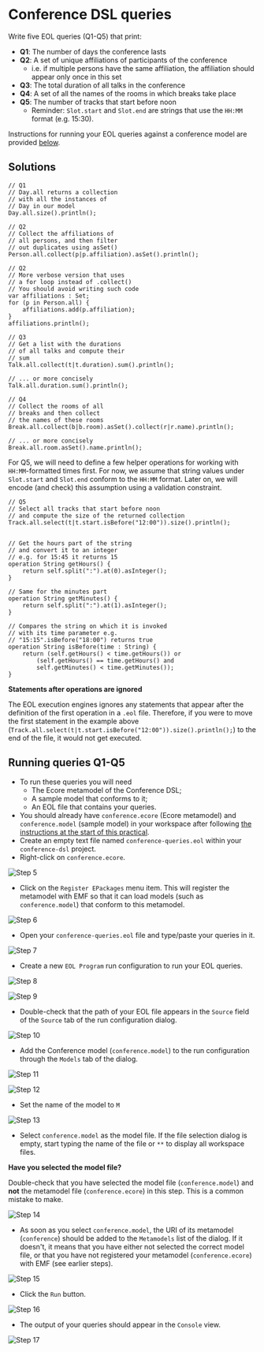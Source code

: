 # Conference DSL queries

Write five EOL queries (Q1-Q5) that print:
- **Q1**: The number of days the conference lasts
- **Q2**: A set of unique affiliations of participants of the conference
    - i.e. if multiple persons have the same affiliation, the affiliation should appear only once in this set
- **Q3**: The total duration of all talks in the conference
- **Q4**: A set of all the names of the rooms in which breaks take place
- **Q5**: The number of tracks that start before noon
    - Reminder: `Slot.start` and `Slot.end` are strings that use the `HH:MM` format (e.g. 15:30).

Instructions for running your EOL queries against a conference model are provided [below](#running-queries-q1-q5).

## Solutions

```eol
// Q1
// Day.all returns a collection
// with all the instances of
// Day in our model
Day.all.size().println();
```

```eol
// Q2
// Collect the affiliations of
// all persons, and then filter
// out duplicates using asSet()
Person.all.collect(p|p.affiliation).asSet().println();
```

```eol
// Q2
// More verbose version that uses
// a for loop instead of .collect()
// You should avoid writing such code
var affiliations : Set;
for (p in Person.all) {
    affiliations.add(p.affiliation);
}
affiliations.println();
```

```eol
// Q3
// Get a list with the durations
// of all talks and compute their
// sum
Talk.all.collect(t|t.duration).sum().println();

// ... or more concisely
Talk.all.duration.sum().println();
```

```eol
// Q4
// Collect the rooms of all
// breaks and then collect
// the names of these rooms
Break.all.collect(b|b.room).asSet().collect(r|r.name).println();

// ... or more concisely
Break.all.room.asSet().name.println();
```

For Q5, we will need to define a few helper operations for working with `HH:MM`-formatted times first. For now, we assume that string values under `Slot.start` and `Slot.end` conform to the `HH:MM` format. Later on, we will encode (and check) this assumption using a validation constraint.

```eol
// Q5
// Select all tracks that start before noon
// and compute the size of the returned collection
Track.all.select(t|t.start.isBefore("12:00")).size().println();


// Get the hours part of the string
// and convert it to an integer
// e.g. for 15:45 it returns 15
operation String getHours() {
    return self.split(":").at(0).asInteger();
}

// Same for the minutes part
operation String getMinutes() {
    return self.split(":").at(1).asInteger();
}

// Compares the string on which it is invoked
// with its time parameter e.g.
// "15:15".isBefore("18:00") returns true
operation String isBefore(time : String) {
    return (self.getHours() < time.getHours()) or 
        (self.getHours() == time.getHours() and 
        self.getMinutes() < time.getMinutes());
}
```

<div class="warning">
<b>Statements after operations are ignored</b>

The EOL execution engines ignores any statements that appear after the definition of the first operation in a `.eol` file. Therefore, if you were to move the first statement in the example above (`Track.all.select(t|t.start.isBefore("12:00")).size().println();`) to the end of the file, it would not get executed.
</div>

## Running queries Q1-Q5

- To run these queries you will need
    - The Ecore metamodel of the Conference DSL;
    - A sample model that conforms to it;
    - An EOL file that contains your queries.
- You should already have `conference.ecore` (Ecore metamodel) and `conference.model` (sample model) in your workspace after following [the instructions at the start of this practical](./index.md#before-you-start).
- Create an empty text file named `conference-queries.eol` within your `conference-dsl` project.
- Right-click on `conference.ecore`.

![Step 5](images/step-5.png)

- Click on the `Register EPackages` menu item. This will register the metamodel with EMF so that it can load models (such as `conference.model`) that conform to this metamodel.

![Step 6](images/step-6.png)

- Open your `conference-queries.eol` file and type/paste your queries in it.

![Step 7](images/step-7.png)

- Create a new `EOL Program` run configuration to run your EOL queries.

![Step 8](images/step-8.png)

![Step 9](images/step-9.png)

- Double-check that the path of your EOL file appears in the `Source` field of the `Source` tab of the run configuration dialog.

![Step 10](images/step-10.png)

- Add the Conference model (`conference.model`) to the run configuration through the `Models` tab of the dialog.

![Step 11](images/step-11.png)

![Step 12](images/step-12.png)

- Set the name of the model to `M`

![Step 13](images/step-13.png)

- Select `conference.model` as the model file. If the file selection dialog is empty, start typing the name of the file or `**` to display all workspace files. 

<div class="warning">
<b>Have you selected the model file?</b>

Double-check that you have selected the model file (`conference.model`) and **not** the metamodel file (`conference.ecore`) in this step. This is a common mistake to make.
</div>

![Step 14](images/step-14.png)

- As soon as you select `conference.model`, the URI of its metamodel (`conference`) should be added to the `Metamodels` list of the dialog. If it doesn't, it means that you have either not selected the correct model file, or that you have not registered your metamodel (`conference.ecore`) with EMF (see earlier steps).

![Step 15](images/step-15.png)

- Click the `Run` button.

![Step 16](images/step-16.png)

- The output of your queries should appear in the `Console` view.

![Step 17](images/step-17.png)

